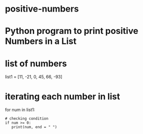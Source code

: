 # positive-numbers
# Python program to print positive Numbers in a List 
  
# list of numbers 
list1 = [11, -21, 0, 45, 66, -93] 
  
# iterating each number in list 
for num in list1: 
      
    # checking condition 
    if num >= 0: 
       print(num, end = " ") 
       
